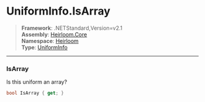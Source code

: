 # UniformInfo.IsArray

> **Framework**: .NETStandard,Version=v2.1  
> **Assembly**: [Heirloom.Core][0]  
> **Namespace**: [Heirloom][0]  
> **Type**: [UniformInfo][1]

--------------------------------------------------------------------------------

### IsArray

Is this uniform an array?

```cs
bool IsArray { get; }
```

[0]: ../Heirloom.Core.md
[1]: Heirloom.UniformInfo.md
